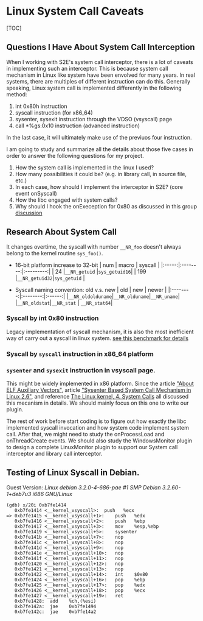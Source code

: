 Linux System Call Caveats
===
[TOC]


## Questions I Have About System Call Interception

When I working with S2E's system call interceptor, there is a lot of caveats in implementing such an interceptor. This is because system call mechanism in Linux like system have been envolved for many years. In real systems, there are multiples of different instruction can do this. Generally speaking, Linux system call is implemented differently in the following method:

1. int 0x80h instruction
2. syscall instruction (for x86_64)
3. sysenter, sysexit instruction through the VDSO (vsyscall) page
4. call *%gs:0x10 instruction (advanced instruction)

In the last case, it will ultimately make use of the previuos four instruction.

I am going to study and summarize all the details about those five cases in order to answer the following questions for my project.

1. How the system call is implemented in the linux I used?
2. How many possibilities it could be? (e.g. in library call, in source file, etc.)
3. In each case, how should I implement the interceptor in S2E? (core event onSyscall)
4. How the libc engaged with system calls?
5. Why should I hook the onExeception for 0x80 as discussed in this group [discussion](https://mail.google.com/mail/u/0/?tab=om#search/s2e-dev%40googlegroups.com/140ee25edec05517)

## Research About System Call

It changes overtime, the syscall with number `__NR_foo` doesn't always belong to the kernel routine `sys_foo()`.

- 16-bit platform increase to 32-bit
| num | macro  | syscall |
|:-----:|:--------:|:---------:|
| 24  |`__NR_getuid`  |`sys_getuid16`|
| 199 |`__NR_getuid32`|`sys_getuid`  |

- Syscall naming convention: old v.s. new
| old | new  | newer |
|:--------:|:--------:|:------:|
|`__NR_oldolduname`|`__NR_olduname`|`__NR_uname`|
|`__NR_oldstat`|`__NR_stat` | `__NR_stat64`|

### Syscall by int 0x80 instruction

Legacy implementation of syscall mechanism, it is also the most inefficient way of carry out a syscall in linux system. [see this benchmark for details](https://lkml.org/lkml/2002/12/9/13)

### Syscall by `syscall` instruction in x86_64 platform

### `sysenter` and `sysexit` instruction in vsyscall page.

This might be widely implemented in x86 platform. Since the article ["About ELF Auxiliary Vectors"](http://articles.manugarg.com/aboutelfauxiliaryvectors.html), article ["Sysenter Based System Call Mechanism in Linux 2.6"](http://articles.manugarg.com/systemcallinlinux2_6.html), and reference [The Linux kernel, 4. System Calls](http://www.win.tue.nl/~aeb/linux/lk/lk-4.html) all discussed this mecanism in details. We should mainly focus on this one to write our plugin.

The rest of work before start coding is to figure out how exactly the libc implemented syscall invocation and how system code implement system call. After that, we might need to study the onProcessLoad and onThreadCreate events. We should also study the WindowsMonitor plugin to design a complete LinuxMonitor plugin to support our System call interceptor and library call interceptor.

## Testing of Linux Syscall in Debian.

Guest Version: *Linux debian 3.2.0-4-686-pae #1 SMP Debian 3.2.60-1+deb7u3 i686 GNU/Linux*

```
(gdb) x/20i 0xb7fe1414
   0xb7fe1414 <__kernel_vsyscall>:	push   %ecx
=> 0xb7fe1415 <__kernel_vsyscall+1>:	push   %edx
   0xb7fe1416 <__kernel_vsyscall+2>:	push   %ebp
   0xb7fe1417 <__kernel_vsyscall+3>:	mov    %esp,%ebp
   0xb7fe1419 <__kernel_vsyscall+5>:	sysenter 
   0xb7fe141b <__kernel_vsyscall+7>:	nop
   0xb7fe141c <__kernel_vsyscall+8>:	nop
   0xb7fe141d <__kernel_vsyscall+9>:	nop
   0xb7fe141e <__kernel_vsyscall+10>:	nop
   0xb7fe141f <__kernel_vsyscall+11>:	nop
   0xb7fe1420 <__kernel_vsyscall+12>:	nop
   0xb7fe1421 <__kernel_vsyscall+13>:	nop
   0xb7fe1422 <__kernel_vsyscall+14>:	int    $0x80
   0xb7fe1424 <__kernel_vsyscall+16>:	pop    %ebp
   0xb7fe1425 <__kernel_vsyscall+17>:	pop    %edx
   0xb7fe1426 <__kernel_vsyscall+18>:	pop    %ecx
   0xb7fe1427 <__kernel_vsyscall+19>:	ret    
   0xb7fe1428:	add    %ch,(%esi)
   0xb7fe142a:	jae    0xb7fe1494
   0xb7fe142c:	jae    0xb7fe14a2
```

